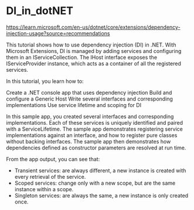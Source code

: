 # DI_in_dotNET

https://learn.microsoft.com/en-us/dotnet/core/extensions/dependency-injection-usage?source=recommendations

This tutorial shows how to use dependency injection (DI) in .NET. With Microsoft Extensions, DI is managed by adding services and configuring them
in an IServiceCollection. The IHost interface exposes the IServiceProvider instance, which acts as a container of all the registered services.

In this tutorial, you learn how to:

Create a .NET console app that uses dependency injection
Build and configure a Generic Host
Write several interfaces and corresponding implementations
Use service lifetime and scoping for DI

In this sample app, you created several interfaces and corresponding implementations. Each of these services is uniquely identified and paired with a ServiceLifetime. The sample app demonstrates registering service implementations against an interface, and how to register pure classes without backing interfaces. The sample app then demonstrates how dependencies defined as constructor parameters are resolved at run time.

From the app output, you can see that:

- Transient services: are always different, a new instance is created with every retrieval of the service.
- Scoped services: change only with a new scope, but are the same instance within a scope.
- Singleton services: are always the same, a new instance is only created once.
